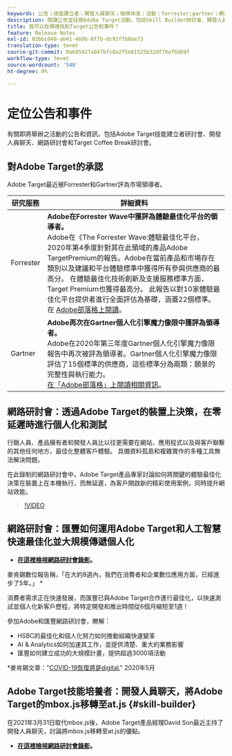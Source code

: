 ```yaml
---
keywords: 公告；技能建立者；開發人員聊天；咖啡休息；活動；forrester;gartner；網路研討會
description: 閱讀公告並註冊Adobe Target活動，包括Skill Builder研討會、開發人員與產品經理聊天、網路研討會等。
title: 我可以在哪裡找到Target公告和事件？
feature: Release Notes
exl-id: 02bbc049-ab41-469b-8f7b-dc93ffb8ae73
translation-type: tm+mt
source-git-commit: 0a685427a047bfc0a2f5e81525b32df70af6d69f
workflow-type: tm+mt
source-wordcount: '540'
ht-degree: 0%

---
```


# 定位公告和事件

有關即將舉辦之活動的公告和資訊，包括Adobe Target技能建立者研討會、開發人員聊天、網路研討會和Target Coffee Break研討會。

## 對Adobe Target的承認

Adobe Target最近被Forrester和Gartner評為市場領導者。

| 研究服務 | 詳細資料 |
| --- | --- |
| Forrester | **Adobe在Forrester Wave中獲評為體驗最佳化平台的領導者。**<br> Adobe在《The Forrester Wave:體驗最佳化平台，2020年第4季度針對其在此領域的產品Adobe TargetPremium的報告。Adobe在當前產品和市場存在類別以及建議和平台體驗標準中獲得所有參與供應商的最高分。 在體驗最佳化技術創新及支援服務標準方面，Target Premium也獲得最高分。 此報告以對10家體驗最佳化平台提供者進行全面評估為基礎，涵蓋22個標準。<br>在 [Adobe部落格上閱讀](https://blog.adobe.com/en/2020/11/24/adobe-named-leader-in-forrester-wave-report-experience-optimization-platforms.html)。 |
| Gartner | **Adobe再次在Gartner個人化引擎魔力像限中獲評為領導者。**<br> Adobe在2020年第三年度Gartner個人化引擎魔力像限報告中再次被評為領導者。Gartner個人化引擎魔力像限評估了15個標準的供應商，這些標準分為兩類：願景的完整性與執行能力。<br>[在「Adobe部落格」上閱讀相關資訊](https://theblog.adobe.com/adobe-again-named-leader-in-gartner-magic-quadrant-for-personalization-engines/)。 |

## 網路研討會：透過Adobe Target的裝置上決策，在零延遲時進行個人化和測試

行銷人員、產品擁有者和開發人員比以往更需要在網站、應用程式以及與客戶聯繫的其他任何地方，最佳化整體客戶體驗。 具備資料孤島和複雜實作的多種工具無法解決問題。

在此錄制的網路研討會中，Adobe Target產品專家討論如何將關鍵的體驗最佳化決策在裝置上在本機執行，而無延遲，為客戶開啟新的精彩使用案例，同時提升網站效能。

>[!VIDEO](https://video.tv.adobe.com/v/328148)

## 網路研討會：匯豐如何運用Adobe Target和人工智慧快速最佳化並大規模傳遞個人化

* **[在這裡檢視網路研討會錄影](https://seminars.adobeconnect.com/ps4ozlg7qfdy/?proto=true)。**

麥肯錫數位報告稱，「在大約8週內，我們在消費者和企業數位應用方面，已經進步了5年。」 *

消費者需求正在快速發展，而匯豐已與Adobe Target合作進行最佳化，以快速測試並個人化新客戶歷程，將特定開發和推出時間從6個月縮短至1週！

參加Adobe和匯豐網路研討會，瞭解：

* HSBC的最佳化和個人化努力如何推動組織快速變革
* AI &amp; Analytics如何加速其工作，並提供清楚、重大的業務影響
* 匯豐如何建立成功的大規模計畫，提供超過3000項活動

*麥肯錫文章：&quot;[COVID-19恢復將是digital](https://www.mckinsey.com/business-functions/mckinsey-digital/our-insights/the-covid-19-recovery-will-be-digital-a-plan-for-the-first-90-days#),&quot; 2020年5月

## Adobe Target技能培養者：開發人員聊天，將Adobe Target的mbox.js移轉至at.js {#skill-builder}

在2021年3月31日取代mbox.js後，Adobe Target產品經理David Son最近主持了開發人員聊天，討論將mbox.js移轉至at.js的優點。

* **[在這裡檢視網路研討會錄影](https://seminars.adobeconnect.com/ptdo6mfo6qn6/?proto=true)。**
